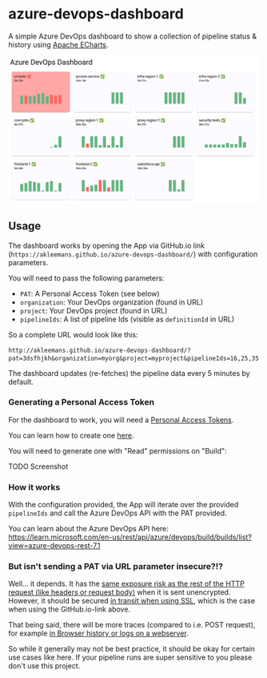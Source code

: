 # azure-devops-dashboard

A simple Azure DevOps dashboard to show a collection of pipeline status & history using [Apache ECharts](https://echarts.apache.org/en/index.html).

![Screenshot](screenshot.png)

## Usage

The dashboard works by opening the App via GitHub.io link (`https://akleemans.github.io/azure-devops-dashboard/`) with configuration parameters.

You will need to pass the following parameters:

* `PAT`: A Personal Access Token (see below)
* `organization`: Your DevOps organization (found in URL)
* `project`: Your DevOps project (found in URL)
* `pipelineIds`: A list of pipeline Ids (visible as `definitionId` in URL)

So a complete URL would look like this:

    http://akleemans.github.io/azure-devops-dashboard/?pat=3dsfhjkh&organization=myorg&project=myproject&pipelineIds=16,25,35

The dashboard updates (re-fetches) the pipeline data every 5 minutes by default.

### Generating a Personal Access Token

For the dashboard to work, you will need a [Personal Access Tokens](https://learn.microsoft.com/en-us/azure/devops/organizations/accounts/use-personal-access-tokens-to-authenticate).

You can learn how to create one [here](https://learn.microsoft.com/en-us/azure/devops/organizations/accounts/use-personal-access-tokens-to-authenticate?view=azure-devops&tabs=Windows#create-a-pat).

You will need to generate one with "Read" permissions on "Build":

TODO Screenshot

### How it works

With the configuration provided, the App will iterate over the provided `pipelineIds` and call the Azure DevOps API with the PAT provided.

You can learn about the Azure DevOps API here: https://learn.microsoft.com/en-us/rest/api/azure/devops/build/builds/list?view=azure-devops-rest-7.1

### But isn't sending a PAT via URL parameter insecure?!?

Well... it depends. It has the [same exposure risk as the rest of the HTTP request (like headers or request body)](https://stackoverflow.com/a/66548278) when it is sent unencrypted.
However, it should be secured [in transit when using SSL](https://security.stackexchange.com/a/12533), which is the case when using the GitHub.io-link above.

That being said, there will be more traces (compared to i.e. POST request), for example [in Browser history or logs on a webserver](https://security.stackexchange.com/a/29605).

So while it generally may not be best practice, it should be okay for certain use cases like here.
If your pipeline runs are super sensitive to you please don't use this project.
